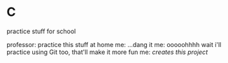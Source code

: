 # C
practice stuff for school

professor: practice this stuff at home
me: ...dang it
me: ooooohhhh wait i'll practice using Git too, that'll make it more fun
me: *creates this project*
